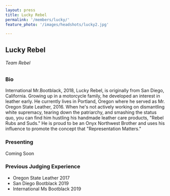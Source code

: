 ```yaml
---
layout: press
title: Lucky Rebel
permalink: '/members/lucky/'
feature_photo: '/images/headshots/lucky2.jpg'

---
```


<div class="mt-5"> </div>

## Lucky Rebel

###### Team Rebel

<div class="mt-3"> </div>

### Bio

International Mr.Bootblack, 2018, Lucky Rebel,  is originally from San Diego, California. Growing up in a motorcycle family, he developed an interest in leather early. He currently lives in Portland, Oregon where he served as  Mr. Oregon State Leather, 2016. When he's not actively working on dismantling white supremacy, tearing down the patriarchy, and smashing the status quo, you can find him hustling his handmade leather care products, "Rebel Rubs and Suds." He is proud to be an Onyx Northwest Brother and uses his influence to promote the concept that "Representation Matters."


<!-- For bios of other lengths, and more photos, visit [Teagan's Press Kit](/press/teagan/). -->

### Presenting

Coming Soon

<!-- Blood Play - How to procure it and ways to use it!
Format: Demo and Lecture
Requirement: Needles from AUS

Representation Matters - Discussion of Minorities in our Community  
Panelist of: Tyesha Best, Jesbian Bagheera, and Teagan The Bootblack

Burning Embers - Anatomy and Play with Cigars
Format: Demo and Lecture
Requirement: Open Flame -->

### Previous Judging Experience

- Oregon State Leather 2017
- San Diego Bootblack 2019
- International Ms Bootblack 2019

